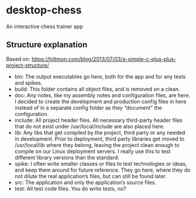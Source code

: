 # desktop-chess
An interactive chess trainer app

## Structure explanation
Based on: https://hiltmon.com/blog/2013/07/03/a-simple-c-plus-plus-project-structure/
- bin: The output executables go here, both for the app and for any tests and spikes.
- build: This folder contains all object files, and is removed on a clean.
- doc: Any notes, like my assembly notes and configuration files, are here. I decided to create the development and production config files in here instead of in a separate config folder as they “document” the configuration.
- include: All project header files. All necessary third-party header files that do not exist under /usr/local/include are also placed here.
- lib: Any libs that get compiled by the project, third party or any needed in development. Prior to deployment, third party libraries get moved to /usr/local/lib where they belong, leaving the project clean enough to compile on our Linux deployment servers. I really use this to test different library versions than the standard.
- spike: I often write smaller classes or files to test technologies or ideas, and keep them around for future reference. They go here, where they do not dilute the real application’s files, but can still be found later.
- src: The application and only the application’s source files.
- test: All test code files. You do write tests, no?

